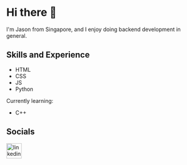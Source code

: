 # Hi there 👋

I'm Jason from Singapore, and I enjoy doing backend development in general.

## Skills and Experience
- HTML
- CSS
- JS
- Python

Currently learning:
- C++

## Socials
[<img src='https://content.linkedin.com/content/dam/me/business/en-us/amp/brand-site/v2/bg/LI-Bug.svg.original.svg' alt='linkedin logo' height='40'>](https://www.linkedin.com/in/kjhjason/)
